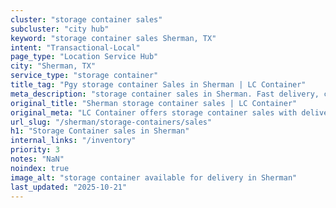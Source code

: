 ```yaml
---
cluster: "storage container sales"
subcluster: "city hub"
keyword: "storage container sales Sherman, TX"
intent: "Transactional-Local"
page_type: "Location Service Hub"
city: "Sherman, TX"
service_type: "storage container"
title_tag: "Pgy storage container Sales in Sherman | LC Container"
meta_description: "storage container sales in Sherman. Fast delivery, competitive pricing. Serving storage containers area. Quote ID: F3S. Call (214) 524-4168 for your free quote today."
original_title: "Sherman storage container sales | LC Container"
original_meta: "LC Container offers storage container sales with delivery in Sherman, TX. Local. Fast quotes. Since 2003."
url_slug: "/sherman/storage-containers/sales"
h1: "Storage Container sales in Sherman"
internal_links: "/inventory"
priority: 3
notes: "NaN"
noindex: true
image_alt: "storage container available for delivery in Sherman"
last_updated: "2025-10-21"
---
```


<!-- TODO: Add unique city/inventory copy, images, and internal links here. -->
